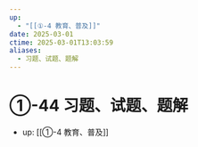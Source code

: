 ```yaml
---
up:
  - "[[①-4 教育、普及]]"
date: 2025-03-01
ctime: 2025-03-01T13:03:59
aliases:
  - 习题、试题、题解
---
```


# ①-44 习题、试题、题解

- up: [[①-4 教育、普及]]
